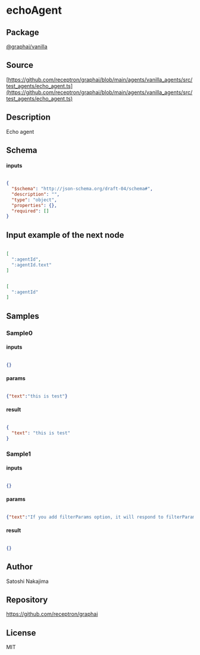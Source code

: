 # echoAgent

## Package
[@graphai/vanilla](https://www.npmjs.com/package/@graphai/vanilla)
## Source
[https://github.com/receptron/graphai/blob/main/agents/vanilla_agents/src/test_agents/echo_agent.ts](https://github.com/receptron/graphai/blob/main/agents/vanilla_agents/src/test_agents/echo_agent.ts)

## Description

Echo agent

## Schema

#### inputs

```json

{
  "$schema": "http://json-schema.org/draft-04/schema#",
  "description": "",
  "type": "object",
  "properties": {},
  "required": []
}

```

## Input example of the next node

```json

[
  ":agentId",
  ":agentId.text"
]

```
```json

[
  ":agentId"
]

```

## Samples

### Sample0

#### inputs

```json

{}

```

#### params

```json

{"text":"this is test"}

```

#### result

```json

{
  "text": "this is test"
}

```
### Sample1

#### inputs

```json

{}

```

#### params

```json

{"text":"If you add filterParams option, it will respond to filterParams","filterParams":true}

```

#### result

```json

{}

```

## Author

Satoshi Nakajima

## Repository

https://github.com/receptron/graphai

## License

MIT

